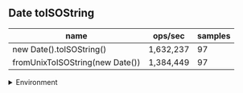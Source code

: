 ## Date toISOString

|name|ops/sec|samples|
|-|-|-|
|new Date().toISOString()|1,632,237|97|
|fromUnixToISOString(new Date())|1,384,449|97|


<details>
<summary>Environment</summary>

* __Machine:__ linux x64 | 2 vCPUs | 6.8GB Mem
* __Run:__ Tue Oct 10 2023 20:40:44 GMT+0000 (Coordinated Universal Time)
</details>

<!--
{"environment":{"platform":"linux","arch":"x64","cpus":2,"totalMemory":6.759757995605469},"benchmarks":"[{\"timeStamp\":1696970438604,\"currentTarget\":{\"0\":{\"name\":\"new Date().toISOString()\",\"options\":{\"async\":false,\"defer\":false,\"delay\":0.005,\"initCount\":1,\"maxTime\":5,\"minSamples\":5,\"minTime\":0.05},\"async\":false,\"defer\":false,\"delay\":0.005,\"initCount\":1,\"maxTime\":5,\"minSamples\":5,\"minTime\":0.05,\"id\":1,\"stats\":{\"moe\":2.1238609970588217e-9,\"rme\":0.3466643894054222,\"sem\":1.083602549519807e-9,\"deviation\":1.06722474238843e-8,\"mean\":6.126562352428352e-7,\"sample\":[6.03430322386261e-7,6.065880954096707e-7,6.019016117796834e-7,6.023147654392159e-7,6.026738848454277e-7,6.068222958852778e-7,6.071826163195696e-7,6.020541423458481e-7,6.020973793567293e-7,6.016493838725949e-7,6.021946626312123e-7,6.062373952103e-7,6.317428478777833e-7,6.213405755326559e-7,6.042940957459586e-7,6.008807138910907e-7,6.572687180226274e-7,6.104902956931134e-7,6.12640171987221e-7,6.153797770891883e-7,6.08495364031611e-7,6.091175085873508e-7,6.105347457423554e-7,6.088664937186232e-7,6.104638850856333e-7,6.097048113184887e-7,6.110692032379717e-7,6.099354087098556e-7,6.113982969421825e-7,6.131626312123178e-7,6.246206312603589e-7,6.266023516129807e-7,6.119760034589608e-7,6.089721841896664e-7,6.09125915783911e-7,6.093781316807187e-7,6.095630900050444e-7,6.065436573707093e-7,6.135673896855708e-7,6.146927650068459e-7,6.182322548101174e-7,6.085878431937739e-7,6.116192861089092e-7,6.096039249597656e-7,6.0782637938075e-7,6.095654920612044e-7,6.150422761884173e-7,6.141330859215488e-7,6.086046575868943e-7,6.278394345559799e-7,6.226965602555787e-7,6.086466935696957e-7,6.078804256443516e-7,6.068102976147582e-7,6.070048521534434e-7,6.071946266003699e-7,6.066625711609137e-7,6.07295512959093e-7,6.095306622468833e-7,6.118414883139968e-7,6.099222094112561e-7,6.091667387283514e-7,6.121093175758449e-7,6.100351060507795e-7,6.103041363407076e-7,6.108566212678052e-7,6.252764046023397e-7,6.178335134875453e-7,6.276554610746799e-7,6.148748288534986e-7,6.10242391487113e-7,6.121604573514928e-7,6.263664216569383e-7,6.536085128870314e-7,6.055967548221278e-7,6.186437030097764e-7,6.17398212870217e-7,6.05901815954457e-7,6.42754665994091e-7,6.0695993370325e-7,6.048136725036631e-7,6.09979366337585e-7,6.071244865604959e-7,6.130816578991617e-7,6.11767721169321e-7,6.073202541375417e-7,6.297329514064039e-7,6.158032235593668e-7,6.088119430232279e-7,6.074511661982657e-7,6.051691888256348e-7,6.093247940236843e-7,6.060903773630227e-7,6.048857341884653e-7,6.071905431048978e-7,6.576956714947995e-7,6.101523143811102e-7],\"variance\":1.1389686507660508e-16},\"times\":{\"cycle\":0.05101098345878894,\"elapsed\":5.551,\"period\":6.126562352428352e-7,\"timeStamp\":1696970433053},\"running\":false,\"count\":83262,\"cycles\":7,\"hz\":1632236.7136337648},\"1\":{\"name\":\"fromUnixToISOString(new Date())\",\"options\":{\"async\":false,\"defer\":false,\"delay\":0.005,\"initCount\":1,\"maxTime\":5,\"minSamples\":5,\"minTime\":0.05},\"async\":false,\"defer\":false,\"delay\":0.005,\"initCount\":1,\"maxTime\":5,\"minSamples\":5,\"minTime\":0.05,\"id\":2,\"stats\":{\"moe\":1.1447046398440496e-8,\"rme\":1.584785197921848,\"sem\":5.840329795122702e-9,\"deviation\":5.752057766775647e-8,\"mean\":7.22309017868868e-7,\"sample\":[7.027293370806942e-7,7.065802256806075e-7,7.097347623641931e-7,7.088790217710474e-7,8.881997007704462e-7,7.533543632982368e-7,7.20101668134849e-7,7.135716682746759e-7,7.128767286099809e-7,7.13631793839227e-7,7.03751485660752e-7,7.101556552987401e-7,7.145812324342464e-7,0.0000010565787714809067,7.4535894962037e-7,7.110967042801013e-7,7.045415215962638e-7,7.137352797237021e-7,7.259381265992701e-7,7.08262385167163e-7,7.111960093404365e-7,7.197689080917823e-7,7.248013479312611e-7,7.362603157291273e-7,7.206777968874533e-7,7.093922144385251e-7,7.140596921011788e-7,7.121174685739055e-7,7.129326873330817e-7,7.107359648754842e-7,7.091936602486122e-7,7.037962722149979e-7,7.40743235873988e-7,7.095194569123425e-7,7.061481885425843e-7,7.037962582323084e-7,7.166647090901464e-7,7.075171078205182e-7,7.956903673252514e-7,8.26459708880406e-7,0.0000010995901533901031,7.175777926926465e-7,7.035935232182558e-7,7.062097123760785e-7,7.029209278912706e-7,7.095222534502286e-7,7.073241467063774e-7,7.041234531649818e-7,7.048589705944041e-7,7.077044758588867e-7,7.159627780807361e-7,7.096355132346155e-7,7.05489589887719e-7,7.078219304501028e-7,7.088566774333375e-7,7.086259630577345e-7,7.061299970636352e-7,7.043793503642491e-7,7.100452060349287e-7,7.207714809066375e-7,7.1204615685781e-7,7.064586042479411e-7,7.025084385530713e-7,7.049288840415566e-7,7.017393906343946e-7,6.997650069214312e-7,7.069424192849253e-7,7.080708223219654e-7,7.032691108407792e-7,7.095082707607981e-7,7.066515653620818e-7,7.044436707356293e-7,7.064641973237132e-7,7.039346868576702e-7,7.047736622061888e-7,7.068934658892291e-7,7.035501628983319e-7,7.155852314834236e-7,7.271323042073912e-7,7.075632506956388e-7,7.081267530796874e-7,7.068151628284184e-7,7.04551337444244e-7,7.066585567067971e-7,7.103751975054881e-7,7.033725827425646e-7,7.046631989596879e-7,7.113470084035963e-7,7.049274857726136e-7,7.080414586741614e-7,7.097893368010403e-7,7.04685585245466e-7,7.08191087433757e-7,7.049638407651327e-7,7.109862550162898e-7,7.100046702182698e-7,7.279712655732203e-7],\"variance\":3.3086168552324042e-15},\"times\":{\"cycle\":0.051657374030927836,\"elapsed\":5.435,\"period\":7.22309017868868e-7,\"timeStamp\":1696970438618},\"running\":false,\"count\":71517,\"cycles\":6,\"hz\":1384449.0034894533},\"options\":{},\"events\":{\"start\":[null],\"cycle\":[null,null],\"complete\":[null,null]},\"length\":2,\"running\":false},\"type\":\"cycle\",\"target\":{\"name\":\"new Date().toISOString()\",\"options\":{\"async\":false,\"defer\":false,\"delay\":0.005,\"initCount\":1,\"maxTime\":5,\"minSamples\":5,\"minTime\":0.05},\"async\":false,\"defer\":false,\"delay\":0.005,\"initCount\":1,\"maxTime\":5,\"minSamples\":5,\"minTime\":0.05,\"id\":1,\"stats\":{\"moe\":2.1238609970588217e-9,\"rme\":0.3466643894054222,\"sem\":1.083602549519807e-9,\"deviation\":1.06722474238843e-8,\"mean\":6.126562352428352e-7,\"sample\":[6.03430322386261e-7,6.065880954096707e-7,6.019016117796834e-7,6.023147654392159e-7,6.026738848454277e-7,6.068222958852778e-7,6.071826163195696e-7,6.020541423458481e-7,6.020973793567293e-7,6.016493838725949e-7,6.021946626312123e-7,6.062373952103e-7,6.317428478777833e-7,6.213405755326559e-7,6.042940957459586e-7,6.008807138910907e-7,6.572687180226274e-7,6.104902956931134e-7,6.12640171987221e-7,6.153797770891883e-7,6.08495364031611e-7,6.091175085873508e-7,6.105347457423554e-7,6.088664937186232e-7,6.104638850856333e-7,6.097048113184887e-7,6.110692032379717e-7,6.099354087098556e-7,6.113982969421825e-7,6.131626312123178e-7,6.246206312603589e-7,6.266023516129807e-7,6.119760034589608e-7,6.089721841896664e-7,6.09125915783911e-7,6.093781316807187e-7,6.095630900050444e-7,6.065436573707093e-7,6.135673896855708e-7,6.146927650068459e-7,6.182322548101174e-7,6.085878431937739e-7,6.116192861089092e-7,6.096039249597656e-7,6.0782637938075e-7,6.095654920612044e-7,6.150422761884173e-7,6.141330859215488e-7,6.086046575868943e-7,6.278394345559799e-7,6.226965602555787e-7,6.086466935696957e-7,6.078804256443516e-7,6.068102976147582e-7,6.070048521534434e-7,6.071946266003699e-7,6.066625711609137e-7,6.07295512959093e-7,6.095306622468833e-7,6.118414883139968e-7,6.099222094112561e-7,6.091667387283514e-7,6.121093175758449e-7,6.100351060507795e-7,6.103041363407076e-7,6.108566212678052e-7,6.252764046023397e-7,6.178335134875453e-7,6.276554610746799e-7,6.148748288534986e-7,6.10242391487113e-7,6.121604573514928e-7,6.263664216569383e-7,6.536085128870314e-7,6.055967548221278e-7,6.186437030097764e-7,6.17398212870217e-7,6.05901815954457e-7,6.42754665994091e-7,6.0695993370325e-7,6.048136725036631e-7,6.09979366337585e-7,6.071244865604959e-7,6.130816578991617e-7,6.11767721169321e-7,6.073202541375417e-7,6.297329514064039e-7,6.158032235593668e-7,6.088119430232279e-7,6.074511661982657e-7,6.051691888256348e-7,6.093247940236843e-7,6.060903773630227e-7,6.048857341884653e-7,6.071905431048978e-7,6.576956714947995e-7,6.101523143811102e-7],\"variance\":1.1389686507660508e-16},\"times\":{\"cycle\":0.05101098345878894,\"elapsed\":5.551,\"period\":6.126562352428352e-7,\"timeStamp\":1696970433053},\"running\":false,\"count\":83262,\"cycles\":7,\"hz\":1632236.7136337648},\"aborted\":false},{\"timeStamp\":1696970444053,\"currentTarget\":{\"0\":{\"name\":\"new Date().toISOString()\",\"options\":{\"async\":false,\"defer\":false,\"delay\":0.005,\"initCount\":1,\"maxTime\":5,\"minSamples\":5,\"minTime\":0.05},\"async\":false,\"defer\":false,\"delay\":0.005,\"initCount\":1,\"maxTime\":5,\"minSamples\":5,\"minTime\":0.05,\"id\":1,\"stats\":{\"moe\":2.1238609970588217e-9,\"rme\":0.3466643894054222,\"sem\":1.083602549519807e-9,\"deviation\":1.06722474238843e-8,\"mean\":6.126562352428352e-7,\"sample\":[6.03430322386261e-7,6.065880954096707e-7,6.019016117796834e-7,6.023147654392159e-7,6.026738848454277e-7,6.068222958852778e-7,6.071826163195696e-7,6.020541423458481e-7,6.020973793567293e-7,6.016493838725949e-7,6.021946626312123e-7,6.062373952103e-7,6.317428478777833e-7,6.213405755326559e-7,6.042940957459586e-7,6.008807138910907e-7,6.572687180226274e-7,6.104902956931134e-7,6.12640171987221e-7,6.153797770891883e-7,6.08495364031611e-7,6.091175085873508e-7,6.105347457423554e-7,6.088664937186232e-7,6.104638850856333e-7,6.097048113184887e-7,6.110692032379717e-7,6.099354087098556e-7,6.113982969421825e-7,6.131626312123178e-7,6.246206312603589e-7,6.266023516129807e-7,6.119760034589608e-7,6.089721841896664e-7,6.09125915783911e-7,6.093781316807187e-7,6.095630900050444e-7,6.065436573707093e-7,6.135673896855708e-7,6.146927650068459e-7,6.182322548101174e-7,6.085878431937739e-7,6.116192861089092e-7,6.096039249597656e-7,6.0782637938075e-7,6.095654920612044e-7,6.150422761884173e-7,6.141330859215488e-7,6.086046575868943e-7,6.278394345559799e-7,6.226965602555787e-7,6.086466935696957e-7,6.078804256443516e-7,6.068102976147582e-7,6.070048521534434e-7,6.071946266003699e-7,6.066625711609137e-7,6.07295512959093e-7,6.095306622468833e-7,6.118414883139968e-7,6.099222094112561e-7,6.091667387283514e-7,6.121093175758449e-7,6.100351060507795e-7,6.103041363407076e-7,6.108566212678052e-7,6.252764046023397e-7,6.178335134875453e-7,6.276554610746799e-7,6.148748288534986e-7,6.10242391487113e-7,6.121604573514928e-7,6.263664216569383e-7,6.536085128870314e-7,6.055967548221278e-7,6.186437030097764e-7,6.17398212870217e-7,6.05901815954457e-7,6.42754665994091e-7,6.0695993370325e-7,6.048136725036631e-7,6.09979366337585e-7,6.071244865604959e-7,6.130816578991617e-7,6.11767721169321e-7,6.073202541375417e-7,6.297329514064039e-7,6.158032235593668e-7,6.088119430232279e-7,6.074511661982657e-7,6.051691888256348e-7,6.093247940236843e-7,6.060903773630227e-7,6.048857341884653e-7,6.071905431048978e-7,6.576956714947995e-7,6.101523143811102e-7],\"variance\":1.1389686507660508e-16},\"times\":{\"cycle\":0.05101098345878894,\"elapsed\":5.551,\"period\":6.126562352428352e-7,\"timeStamp\":1696970433053},\"running\":false,\"count\":83262,\"cycles\":7,\"hz\":1632236.7136337648},\"1\":{\"name\":\"fromUnixToISOString(new Date())\",\"options\":{\"async\":false,\"defer\":false,\"delay\":0.005,\"initCount\":1,\"maxTime\":5,\"minSamples\":5,\"minTime\":0.05},\"async\":false,\"defer\":false,\"delay\":0.005,\"initCount\":1,\"maxTime\":5,\"minSamples\":5,\"minTime\":0.05,\"id\":2,\"stats\":{\"moe\":1.1447046398440496e-8,\"rme\":1.584785197921848,\"sem\":5.840329795122702e-9,\"deviation\":5.752057766775647e-8,\"mean\":7.22309017868868e-7,\"sample\":[7.027293370806942e-7,7.065802256806075e-7,7.097347623641931e-7,7.088790217710474e-7,8.881997007704462e-7,7.533543632982368e-7,7.20101668134849e-7,7.135716682746759e-7,7.128767286099809e-7,7.13631793839227e-7,7.03751485660752e-7,7.101556552987401e-7,7.145812324342464e-7,0.0000010565787714809067,7.4535894962037e-7,7.110967042801013e-7,7.045415215962638e-7,7.137352797237021e-7,7.259381265992701e-7,7.08262385167163e-7,7.111960093404365e-7,7.197689080917823e-7,7.248013479312611e-7,7.362603157291273e-7,7.206777968874533e-7,7.093922144385251e-7,7.140596921011788e-7,7.121174685739055e-7,7.129326873330817e-7,7.107359648754842e-7,7.091936602486122e-7,7.037962722149979e-7,7.40743235873988e-7,7.095194569123425e-7,7.061481885425843e-7,7.037962582323084e-7,7.166647090901464e-7,7.075171078205182e-7,7.956903673252514e-7,8.26459708880406e-7,0.0000010995901533901031,7.175777926926465e-7,7.035935232182558e-7,7.062097123760785e-7,7.029209278912706e-7,7.095222534502286e-7,7.073241467063774e-7,7.041234531649818e-7,7.048589705944041e-7,7.077044758588867e-7,7.159627780807361e-7,7.096355132346155e-7,7.05489589887719e-7,7.078219304501028e-7,7.088566774333375e-7,7.086259630577345e-7,7.061299970636352e-7,7.043793503642491e-7,7.100452060349287e-7,7.207714809066375e-7,7.1204615685781e-7,7.064586042479411e-7,7.025084385530713e-7,7.049288840415566e-7,7.017393906343946e-7,6.997650069214312e-7,7.069424192849253e-7,7.080708223219654e-7,7.032691108407792e-7,7.095082707607981e-7,7.066515653620818e-7,7.044436707356293e-7,7.064641973237132e-7,7.039346868576702e-7,7.047736622061888e-7,7.068934658892291e-7,7.035501628983319e-7,7.155852314834236e-7,7.271323042073912e-7,7.075632506956388e-7,7.081267530796874e-7,7.068151628284184e-7,7.04551337444244e-7,7.066585567067971e-7,7.103751975054881e-7,7.033725827425646e-7,7.046631989596879e-7,7.113470084035963e-7,7.049274857726136e-7,7.080414586741614e-7,7.097893368010403e-7,7.04685585245466e-7,7.08191087433757e-7,7.049638407651327e-7,7.109862550162898e-7,7.100046702182698e-7,7.279712655732203e-7],\"variance\":3.3086168552324042e-15},\"times\":{\"cycle\":0.051657374030927836,\"elapsed\":5.435,\"period\":7.22309017868868e-7,\"timeStamp\":1696970438618},\"running\":false,\"count\":71517,\"cycles\":6,\"hz\":1384449.0034894533},\"options\":{},\"events\":{\"start\":[null],\"cycle\":[null,null],\"complete\":[null,null]},\"length\":2,\"running\":false},\"type\":\"cycle\",\"target\":{\"name\":\"fromUnixToISOString(new Date())\",\"options\":{\"async\":false,\"defer\":false,\"delay\":0.005,\"initCount\":1,\"maxTime\":5,\"minSamples\":5,\"minTime\":0.05},\"async\":false,\"defer\":false,\"delay\":0.005,\"initCount\":1,\"maxTime\":5,\"minSamples\":5,\"minTime\":0.05,\"id\":2,\"stats\":{\"moe\":1.1447046398440496e-8,\"rme\":1.584785197921848,\"sem\":5.840329795122702e-9,\"deviation\":5.752057766775647e-8,\"mean\":7.22309017868868e-7,\"sample\":[7.027293370806942e-7,7.065802256806075e-7,7.097347623641931e-7,7.088790217710474e-7,8.881997007704462e-7,7.533543632982368e-7,7.20101668134849e-7,7.135716682746759e-7,7.128767286099809e-7,7.13631793839227e-7,7.03751485660752e-7,7.101556552987401e-7,7.145812324342464e-7,0.0000010565787714809067,7.4535894962037e-7,7.110967042801013e-7,7.045415215962638e-7,7.137352797237021e-7,7.259381265992701e-7,7.08262385167163e-7,7.111960093404365e-7,7.197689080917823e-7,7.248013479312611e-7,7.362603157291273e-7,7.206777968874533e-7,7.093922144385251e-7,7.140596921011788e-7,7.121174685739055e-7,7.129326873330817e-7,7.107359648754842e-7,7.091936602486122e-7,7.037962722149979e-7,7.40743235873988e-7,7.095194569123425e-7,7.061481885425843e-7,7.037962582323084e-7,7.166647090901464e-7,7.075171078205182e-7,7.956903673252514e-7,8.26459708880406e-7,0.0000010995901533901031,7.175777926926465e-7,7.035935232182558e-7,7.062097123760785e-7,7.029209278912706e-7,7.095222534502286e-7,7.073241467063774e-7,7.041234531649818e-7,7.048589705944041e-7,7.077044758588867e-7,7.159627780807361e-7,7.096355132346155e-7,7.05489589887719e-7,7.078219304501028e-7,7.088566774333375e-7,7.086259630577345e-7,7.061299970636352e-7,7.043793503642491e-7,7.100452060349287e-7,7.207714809066375e-7,7.1204615685781e-7,7.064586042479411e-7,7.025084385530713e-7,7.049288840415566e-7,7.017393906343946e-7,6.997650069214312e-7,7.069424192849253e-7,7.080708223219654e-7,7.032691108407792e-7,7.095082707607981e-7,7.066515653620818e-7,7.044436707356293e-7,7.064641973237132e-7,7.039346868576702e-7,7.047736622061888e-7,7.068934658892291e-7,7.035501628983319e-7,7.155852314834236e-7,7.271323042073912e-7,7.075632506956388e-7,7.081267530796874e-7,7.068151628284184e-7,7.04551337444244e-7,7.066585567067971e-7,7.103751975054881e-7,7.033725827425646e-7,7.046631989596879e-7,7.113470084035963e-7,7.049274857726136e-7,7.080414586741614e-7,7.097893368010403e-7,7.04685585245466e-7,7.08191087433757e-7,7.049638407651327e-7,7.109862550162898e-7,7.100046702182698e-7,7.279712655732203e-7],\"variance\":3.3086168552324042e-15},\"times\":{\"cycle\":0.051657374030927836,\"elapsed\":5.435,\"period\":7.22309017868868e-7,\"timeStamp\":1696970438618},\"running\":false,\"count\":71517,\"cycles\":6,\"hz\":1384449.0034894533},\"aborted\":false}]"}-->
